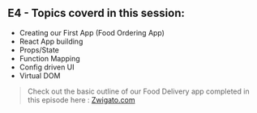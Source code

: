 ## E4 - Topics coverd in this session:

- Creating our First App (Food Ordering App)
- React App building
- Props/State
- Function Mapping
- Config driven UI
- Virtual DOM

>  Check out the basic outline of our Food Delivery app completed in this episode here : [Zwigato.com](https://react-js-zeta-blush.vercel.app/)
